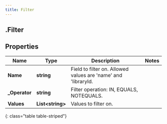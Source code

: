 ```yaml
---
title: Filter
---
```

## .Filter

## Properties

|Name | Type | Description | Notes|
|------------ | ------------- | ------------- | -------------|
| **Name** | **string** | Field to filter on. Allowed values are &#39;name&#39; and &#39;libraryId. | |
| **_Operator** | **string** | Filter operation: IN, EQUALS, NOTEQUALS. | |
| **Values** | **List&lt;string&gt;** | Values to filter on. | |
{: class="table table-striped"}


